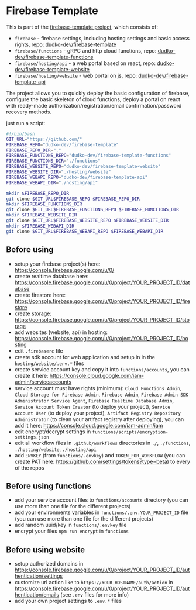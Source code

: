 # Firebase Template

This is part of the [firebase-template project](!https://github.com/search?q=topic%3Afirebase-template+org%3Adudko-dev&type=Repositories), which consists of:

- `firebase` - firebase settings, including hosting settings and basic access rights, repo: [dudko-dev/firebase-template](https://github.com/dudko-dev/firebase-template)
- `firebase/functions` - gRPC and http cloud functions, repo: [dudko-dev/firebase-template-functions](https://github.com/dudko-dev/firebase-template-functions)
- `firebase/hosting/api` - a web portal based on react, repo: [dudko-dev/firebase-template-website](https://github.com/dudko-dev/firebase-template-website)
- `firebase/hosting/website` - web portal on js, repo: [dudko-dev/firebase-template-api](https://github.com/dudko-dev/firebase-template-api)

The project allows you to quickly deploy the basic configuration of firebase, configure the basic skeleton of cloud functions, deploy a portal on react with ready-made authorization/registration/email confirmation/password recovery methods.

just run a script:

```bash
#!/bin/bash
GIT_URL="https://github.com/"
FIREBASE_REPO="dudko-dev/firebase-template"
FIREBASE_REPO_DIR="."
FIREBASE_FUNCTIONS_REPO="dudko-dev/firebase-template-functions"
FIREBASE_FUNCTIONS_DIR="./functions"
FIREBASE_WEBSITE_REPO="dudko-dev/firebase-template-website"
FIREBASE_WEBSITE_DIR="./hosting/website"
FIREBASE_WEBAPI_REPO="dudko-dev/firebase-template-api"
FIREBASE_WEBAPI_DIR="./hosting/api"

mkdir $FIREBASE_REPO_DIR
git clone $GIT_URL$FIREBASE_REPO $FIREBASE_REPO_DIR
mkdir $FIREBASE_FUNCTIONS_DIR
git clone $GIT_URL$FIREBASE_FUNCTIONS_REPO $FIREBASE_FUNCTIONS_DIR
mkdir $FIREBASE_WEBSITE_DIR
git clone $GIT_URL$FIREBASE_WEBSITE_REPO $FIREBASE_WEBSITE_DIR
mkdir $FIREBASE_WEBAPI_DIR
git clone $GIT_URL$FIREBASE_WEBAPI_REPO $FIREBASE_WEBAPI_DIR
```

## Before using

- setup your firebase project(s) here: <https://console.firebase.google.com/u/0/>
- create realtime database here: <https://console.firebase.google.com/u/0/project/YOUR_PROJECT_ID/database>
- create firestore here: <https://console.firebase.google.com/u/0/project/YOUR_PROJECT_ID/firestore>
- create storage: <https://console.firebase.google.com/u/0/project/YOUR_PROJECT_ID/storage>
- add websites (website, api) in hosting: <https://console.firebase.google.com/u/0/project/YOUR_PROJECT_ID/hosting>
- edit `.firebaserc` file
- create sdk account for web application and setup in in the `hosting/website/.env.*` files
- create service account key and copy it into `functions/accounts`, you can create it here: <https://console.cloud.google.com/iam-admin/serviceaccounts>
- service account must have rights (minimum): `Cloud Functions Admin`, `Cloud Storage for Firebase Admin`, `Firebase Admin`, `Firebase Admin SDK Administrator Service Agent`, `Firebase Realtime Database Admin`, `Service Account Token Creator` (to deploy your project), `Service Account User` (to deploy your project), `Artifact Registry Repository Administrator` (to clean your artifact registry after deploying), you can add it here: <https://console.cloud.google.com/iam-admin/iam>
- edit encrypt/decrypt settings in `functions/scripts/encryption-settings.json`
- edit all workflow files in `.github/workflows` directories in `./`, `./functions`, `./hosting/website`, `./hosting/api`
- add `ENVKEY` (from `functions/.envkey`) and `TOKEN_FOR_WORKFLOW` (you can create PAT here: <https://github.com/settings/tokens?type=beta>) to every of the repos

## Before using functions

- add your service account files to `functions/accounts` directory (you can use more than one file for the different projects)
- add your environments variables in `functions/.env.YOUR_PROJECT_ID` file (you can use more than one file for the different projects)
- add random uuid/key in `functions/.envkey` file
- encrypt your files `npm run encrypt` in `functions`

## Before using website

- setup authorized domains in <https://console.firebase.google.com/u/0/project/YOUR_PROJECT_ID/authentication/settings>
- customize url action like to `https://YOUR_HOSTNAME/auth/action` in <https://console.firebase.google.com/u/0/project/YOUR_PROJECT_ID/authentication/emails> (see `.env` files for more info)
- add your own project settings to `.env.*` files
